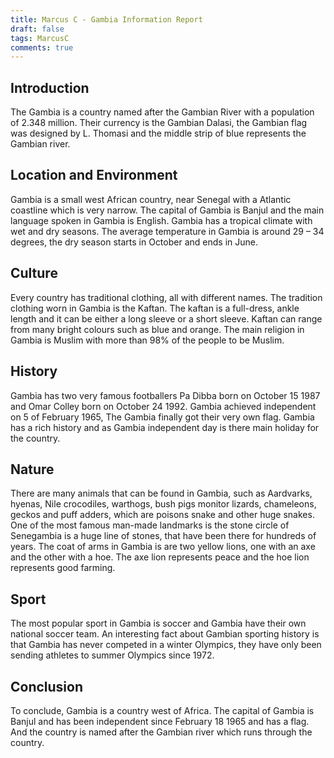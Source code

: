 ```yaml
---
title: Marcus C - Gambia Information Report
draft: false
tags: MarcusC
comments: true
---
```


## Introduction

The Gambia is a country named after the Gambian River with a population of 2.348 million. Their currency is the Gambian Dalasi, the Gambian flag was designed by L. Thomasi and the middle strip of blue represents the Gambian river.

## Location and Environment

Gambia is a small west African country, near Senegal with a Atlantic coastline which is very narrow. The capital of Gambia is Banjul and the main language spoken in Gambia is English. Gambia has a tropical climate with wet and dry seasons. The average temperature in Gambia is around 29 – 34 degrees, the dry season starts in October and ends in June.

## Culture

Every country has traditional clothing, all with different names. The tradition clothing worn in Gambia is the Kaftan. The kaftan is a full-dress, ankle length and it can be either a long sleeve or a short sleeve. Kaftan can range from many bright colours such as blue and orange. The main religion in Gambia is Muslim with more than 98% of the people to be Muslim.

## History

Gambia has two very famous footballers Pa Dibba born on October 15 1987 and Omar Colley born on October 24 1992. Gambia achieved independent on 5 of February 1965, The Gambia finally got their very own flag. Gambia has a rich history and as Gambia independent day is there main holiday for the country.

## Nature

There are many animals that can be found in Gambia, such as Aardvarks, hyenas, Nile crocodiles, warthogs, bush pigs monitor lizards, chameleons, geckos and puff adders, which are poisons snake and other huge snakes. One of the most famous man-made landmarks is the stone circle of Senegambia is a huge line of stones, that have been there for hundreds of years. The coat of arms in Gambia is are two yellow lions, one with an axe and the other with a hoe. The axe lion represents peace and the hoe lion represents good farming.

## Sport

The most popular sport in Gambia is soccer and Gambia have their own national soccer team. An interesting fact about Gambian sporting history is that Gambia has never competed in a winter Olympics, they have only been sending athletes to summer Olympics since 1972.

## Conclusion

To conclude, Gambia is a country west of Africa. The capital of Gambia is Banjul and has been independent since February 18 1965 and has a flag. And the country is named after the Gambian river which runs through the country.
